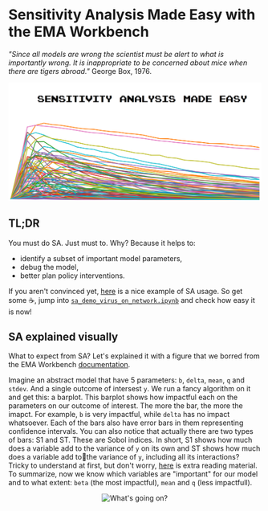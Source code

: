 # Sensitivity Analysis Made Easy with the EMA Workbench
*"Since all models are wrong the scientist must be alert to what is importantly wrong. It is inappropriate to be concerned about mice when there are tigers abroad."* George Box, 1976.

<p align="center">
  <img src="img/logo.png" width="640"  title="What's going on?">
</p>

## TL;DR
You must do SA. Just must to. Why? Because it helps to:

* identify a subset of important model parameters,
* debug the model,
* better plan policy interventions.

If you aren't convinced yet, [here](https://www.nature.com/articles/s43588-021-00028-9) is a nice example of SA usage. So get some ☕, jump into [`sa_demo_virus_on_network.ipynb`](sa_demo_virus_on_network.ipynb) and check how easy it is now!

## SA explained visually
What to expect from SA? Let's explained it with a figure that we borred from the EMA Workbench [documentation](https://emaworkbench.readthedocs.io/en/latest/). 

Imagine an abstract model that have 5 parameters: `b`, `delta`, `mean`, `q` and `stdev`. And a single outcome of intersest `y`. We run a fancy algorithm on it and get this: a barplot. This barplot shows how impactful each on the parameters on our outcome of interest. The more the bar, the more the imapct. For example, `b` is very impactful, while `delta` has no impact whatsoever. Each of the bars also have error bars in them representing confidence intervals. You can also notice that actually there are two types of bars: S1 and ST. These are Sobol indices. In short, S1 shows how much does a variable add to the variance of `y` on its own and ST shows how much does a variable add tothe variance of `y`, including all its interactions? Tricky to understand at first, but don't worry, [here](https://salib.readthedocs.io/en/latest/basics.html) is extra reading material. To summarize, now we know which variables are "important" for our model and to what extent: `beta` (the most impactful), `mean` and `q` (less impactfull). 

<p align="center">
  <img src="https://emaworkbench.readthedocs.io/en/latest/_images/indepth_tutorial_open-exploration_25_0.png" width="640" title="What's going on?">
</p>